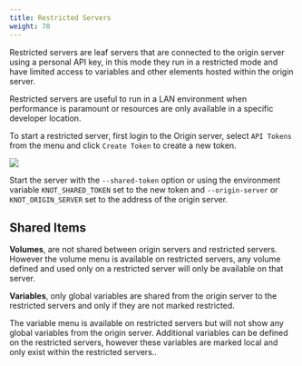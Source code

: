 ```yaml
---
title: Restricted Servers
weight: 70
---
```


Restricted servers are leaf servers that are connected to the origin server using a personal API key, in this mode they run in a restricted mode and have limited access to variables and other elements hosted within the origin server.

Restricted servers are useful to run in a LAN environment when performance is paramount or resources are only available in a specific developer location.

To start a restricted server, first login to the Origin server, select `API Tokens` from the menu and click `Create Token` to create a new token.

![](/docs/administration/create-api-token.webp)

Start the server with the `--shared-token` option or using the environment variable `KNOT_SHARED_TOKEN` set to the new token and `--origin-server` or `KNOT_ORIGIN_SERVER` set to the address of the origin server.

## Shared Items

**Volumes**, are not shared between origin servers and restricted servers. However the volume menu is available on restricted servers, any volume defined and used only on a restricted server will only be available on that server.

**Variables**, only global variables are shared from the origin server to the restricted servers and only if they are not marked restricted.

The variable menu is available on restricted servers but will not show any global variables from the origin server. Additional variables can be defined on the restricted servers, however these variables are marked local and only exist within the restricted servers..
